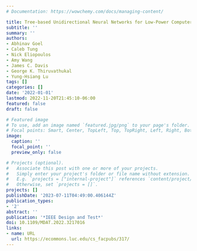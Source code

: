 ```yaml
---
# Documentation: https://wowchemy.com/docs/managing-content/

title: Tree-based Unidirectional Neural Networks for Low-Power Computer Vision
subtitle: ''
summary: ''
authors:
- Abhinav Goel
- Caleb Tung
- Nick Eliopoulos
- Amy Wang
- James C. Davis
- George K. Thiruvathukal
- Yung-Hsiang Lu
tags: []
categories: []
date: '2022-01-01'
lastmod: 2022-11-20T21:45:10-06:00
featured: false
draft: false

# Featured image
# To use, add an image named `featured.jpg/png` to your page's folder.
# Focal points: Smart, Center, TopLeft, Top, TopRight, Left, Right, BottomLeft, Bottom, BottomRight.
image:
  caption: ''
  focal_point: ''
  preview_only: false

# Projects (optional).
#   Associate this post with one or more of your projects.
#   Simply enter your project's folder or file name without extension.
#   E.g. `projects = ["internal-project"]` references `content/project/deep-learning/index.md`.
#   Otherwise, set `projects = []`.
projects: []
publishDate: '2023-07-11T04:49:00.406144Z'
publication_types:
- '2'
abstract: ''
publication: '*IEEE Design and Test*'
doi: 10.1109/MDAT.2022.3217016
links:
- name: URL
  url: https://ecommons.luc.edu/cs_facpubs/317/
---
```

